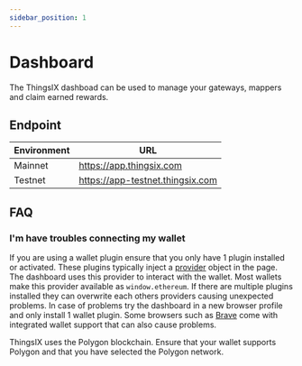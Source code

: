 ```yaml
---
sidebar_position: 1
---
```

# Dashboard
The ThingsIX dashboad can be used to manage your gateways, mappers and claim
earned rewards.

## Endpoint
| Environment  | URL  |
|---|---|
| Mainnet  | https://app.thingsix.com  |
| Testnet  | https://app-testnet.thingsix.com  |


## FAQ

### I'm have troubles connecting my wallet
If you are using a wallet plugin ensure that you only have 1 plugin installed
or activated. These plugins typically inject a [provider](https://eips.ethereum.org/EIPS/eip-1193)
object in the page. The dashboard uses this provider to interact with the
wallet. Most wallets make this provider available as `window.ethereum`. If there
are multiple plugins installed they can overwrite each others providers causing
unexpected problems. In case of problems try the dashboard in a new browser
profile and only install 1 wallet plugin. Some browsers such as [Brave](https://brave.com/)
come with integrated wallet support that can also cause problems.

ThingsIX uses the Polygon blockchain. Ensure that your wallet supports Polygon
and that you have selected the Polygon network.
